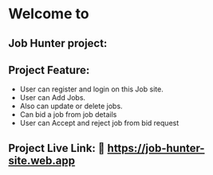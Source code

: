 # Welcome to 
## Job Hunter project:

## Project Feature:

- User can register and login on this Job site.
- User can Add Jobs.
- Also can update or delete jobs.
- Can bid a job from job details
- User can Accept and reject job from bid request

## Project Live Link: 🔗 https://job-hunter-site.web.app
